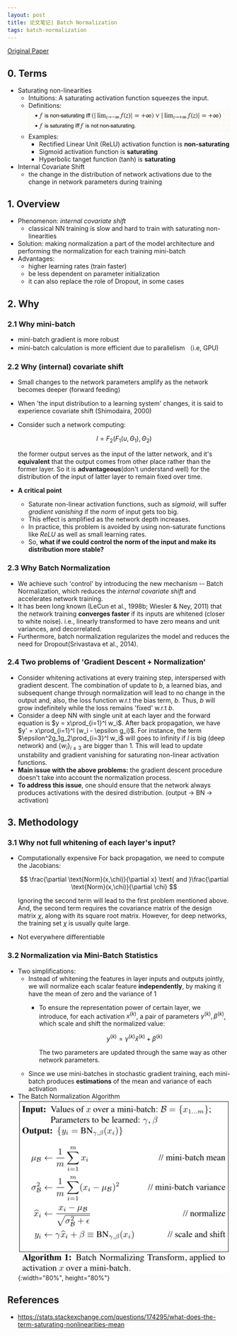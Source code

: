 ```yaml
---
layout: post
title: 论文笔记| Batch Normalization
tags: batch-normalization
---
```


[Original Paper](https://arxiv.org/pdf/1502.03167.pdf%E7%9A%84paper%E9%80%82%E5%90%88%E6%83%B3%E6%B7%B1%E5%85%A5%E4%BA%86%E8%A7%A3%E5%8E%9F%E7%90%86%EF%BC%8C%E8%BF%99%E4%B8%AA%E8%A7%86%E9%A2%91%E5%BE%88%E6%B8%85%E6%A5%9A%E7%9A%84%E8%AE%B2%E4%BA%86bn%E8%B5%B7%E5%88%B0%E7%9A%84%E4%BD%9C%E7%94%A8%E3%80%82)

## 0. Terms

- Saturating non-linearities
  - Intuitions:
    A saturating activation function squeezes the input.
  - Definitions:
    ![IMAGE](/assets/resources/C23B797B65281C8DF41F713178116411.jpg)
  - Examples:
    - Rectified Linear Unit (ReLU) activation function is **non-saturating**
    - Sigmoid activation function is **saturating**
    - Hyperbolic tanget function (tanh) is **saturating**
- Internal Covariate Shift
  - the change in the distribution of network activations due to the change in network parameters during training

## 1. Overview

- Phenomenon: *internal covariate shift*
  - classical NN training is slow and hard to train with saturating non-linearities
- Solution:  making normalization a part of the model architecture and performing the normalization for each training mini-batch
- Advantages:
  - higher learning rates (train faster)
  - be less dependent on parameter initialization
  - it can also replace the role of Dropout, in some cases
  
## 2. Why

### 2.1 Why mini-batch

- mini-batch gradient is more robust
- mini-batch calculation is more efficient due to parallelism （i.e, GPU)

### 2.2 Why (internal) covariate shift

- Small changes to the network parameters amplify as the network becomes deeper (forward feeding)

- When 'the input distribution to a learning system' changes, it is said to experience covariate shift (Shimodaira, 2000)

- Consider such a network computing:


  $$
  l = F_2(F_1(u, \Theta_1), \Theta_2)
  $$


  the former output serves as the input of the latter network, and it's **equivalent** that the output comes from other place rather than the former layer. So it is **advantageous**(don't understand well) for the distribution of the input of latter layer to remain fixed over time.

- **A critical point**
  - Saturate non-linear activation functions, such as *sigmoid*, will suffer *gradient vanishing* if the *norm* of input gets too big.
  - This effect is amplified as the network depth increases.
  - In practice, this problem is avoided by using non-saturate functions like *ReLU* as well as small learning rates.
  - So, **what if we could control the norm of the input and make its distribution more stable?**

### 2.3 Why Batch Normalization
- We achieve such 'control' by introducing the new mechanism -- Batch Normalization, which reduces the *internal covariate shift* and accelerates network training.
- It has been long known (LeCun et al., 1998b; Wiesler & Ney, 2011) that the network training **converges faster** if its inputs are whitened (closer to white noise). i.e., linearly transformed to have zero means and unit variances, and decorrelated.
- Furthermore, batch normalization regularizes the model and reduces the need for Dropout(Srivastava et al., 2014).

### 2.4 Two problems of 'Gradient Descent + Normalization'
- Consider whitening activations at every training step, interspersed with gradient descent. The combination of update to *b*, a learned bias, and subsequent change through normalization will lead to no change in the output and, also, the loss function w.r.t the bias term, *b*. Thus, *b* will grow indefinitely while the loss remains 'fixed' w.r.t *b*.
- Consider a deep NN with single unit at each layer and the forward equation is $y = x\prod_{i=1}^l w_i$. After back propagation, we have $y' = x\prod_{i=1}^l (w_i - \epsilon g_i)$. For instance, the term $\epsilon^2g_1g_2\prod_{i=3}^l w_i$ will goes to infinity if $l$ is big (deep network) and $\{w_i\}_{i\ge 3}$ are bigger than $1$. This will lead to update unstability and gradient vanishing for saturating non-linear activation functions.
- **Main issue with the above problems:** the gradient descent procedure doesn't take into account the normalization process.
- **To address this issue**, one should ensure that the network always produces activations with the desired distribution. (output -> BN -> activation)

## 3. Methodology

### 3.1 Why not full whitening of each layer's input?
- Computationally expensive
  For back propagation, we need to compute the Jacobians:


  $$
  \frac{\partial \text{Norm}(x,\chi)}{\partial x} \text{ and }\frac{\partial \text{Norm}(x,\chi)}{\partial \chi}
  $$


  Ignoring the second term will lead to the first problem mentioned above. And, the second term requires the covariance matrix of the design matrix $\chi$, along with its square root matrix. However, for deep networks, the training set $\chi$ is usually quite large.

- Not everywhere differentiable

### 3.2 Normalization via Mini-Batch Statistics
- Two simplifications:
  - Instead of whitening the features in layer inputs and outputs jointly, we will normalize each scalar feature **independently**, by making it have the mean of zero and the variance of 1
    - To ensure the representation power of certain layer, we introduce, for each activation $x^{(k)}$, a pair of parameters $\gamma^{(k)}, \beta^{(k)}$, which scale and shift the normalized value:


      $$
      y^{(k)} = \gamma^{(k)}\widehat{x}^{(k)} + \beta^{(k)}
      $$


      The two parameters are updated through the same way as other network parameters.
  - Since we use mini-batches in stochastic gradient training, each mini-batch produces **estimations** of the mean and variance of each activation
- The Batch Normalization Algorithm
  ![IMAGE](/assets/resources/C42D1A69A10B8BA341F4A73A1D088296.jpg){:width="80%", height="80%"}


## References
- https://stats.stackexchange.com/questions/174295/what-does-the-term-saturating-nonlinearities-mean